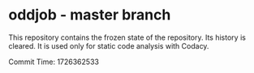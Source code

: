 # oddjob - master branch

This repository contains the frozen state of the repository.
Its history is cleared. It is used only for static code
analysis with Codacy.

Commit Time: 1726362533